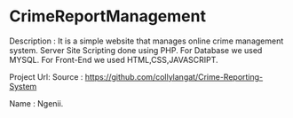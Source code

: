 # CrimeReportManagement


Description :
  It is a simple website that manages online crime management system.
  Server Site Scripting done using PHP.
  For Database we used MYSQL.
  For Front-End we used HTML,CSS,JAVASCRIPT.
  
  
Project Url:
  Source : https://github.com/collylangat/Crime-Reporting-System
  
  
Name : Ngenii.
